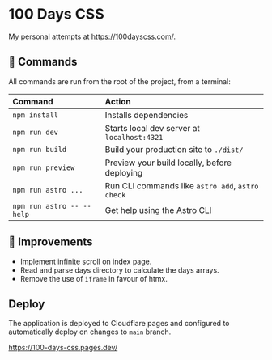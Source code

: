 # 100 Days CSS

My personal attempts at https://100dayscss.com/.

## 🧞 Commands

All commands are run from the root of the project, from a terminal:

| Command                   | Action                                           |
| :------------------------ | :----------------------------------------------- |
| `npm install`             | Installs dependencies                            |
| `npm run dev`             | Starts local dev server at `localhost:4321`      |
| `npm run build`           | Build your production site to `./dist/`          |
| `npm run preview`         | Preview your build locally, before deploying     |
| `npm run astro ...`       | Run CLI commands like `astro add`, `astro check` |
| `npm run astro -- --help` | Get help using the Astro CLI                     |

## 🔧 Improvements

- Implement infinite scroll on index page.
- Read and parse days directory to calculate the days arrays.
- Remove the use of `iframe` in favour of htmx.

## Deploy

The application is deployed to Cloudflare pages and configured to automatically
deploy on changes to `main` branch.

https://100-days-css.pages.dev/
